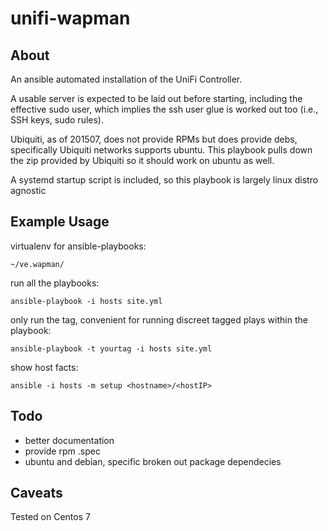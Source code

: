 # unifi-wapman

## About

An ansible automated installation of the UniFi Controller.

A usable server is expected to be laid out before starting, including
the effective sudo user, which implies the ssh user glue is worked out
too (i.e., SSH keys, sudo rules).

Ubiquiti, as of 201507, does not provide RPMs but does provide debs,
specifically Ubiquiti networks supports ubuntu.  This playbook pulls down the zip provided by Ubiquiti so it should work on ubuntu as well.

A systemd startup script is included, so this playbook is largely linux
distro agnostic

## Example Usage

virtualenv for ansible-playbooks:

    ~/ve.wapman/

run all the playbooks:

    ansible-playbook -i hosts site.yml

only run the tag, convenient for running discreet tagged plays within the playbook:

    ansible-playbook -t yourtag -i hosts site.yml

show host facts:

    ansible -i hosts -m setup <hostname>/<hostIP>

## Todo

- better documentation
- provide rpm .spec
- ubuntu and debian, specific broken out package dependecies

## Caveats
Tested on Centos 7
